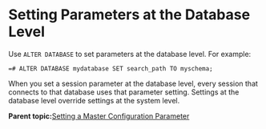 # Setting Parameters at the Database Level 

Use `ALTER DATABASE` to set parameters at the database level. For example:

```
=# ALTER DATABASE mydatabase SET search_path TO myschema;
```

When you set a session parameter at the database level, every session that connects to that database uses that parameter setting. Settings at the database level override settings at the system level.

**Parent topic:**[Setting a Master Configuration Parameter](../topics/g-setting-a-master-configuration-parameter.html)

